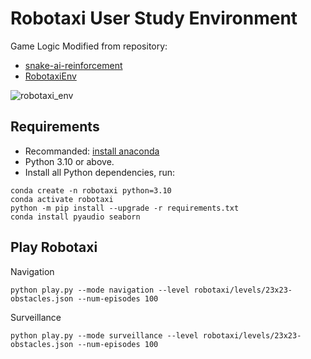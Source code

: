 # Robotaxi User Study Environment
Game Logic Modified from repository: 
- [snake-ai-reinforcement](https://github.com/YuriyGuts/snake-ai-reinforcement)
- [RobotaxiEnv](https://github.com/Pearl-UTexas/RobotaxiEnv)

![robotaxi_env](https://github.com/kang1121/RoboTaxi/blob/main/.robotaxi_env.png)

## Requirements

- Recommanded: [install anaconda](https://docs.anaconda.com/anaconda/install/)
- Python 3.10 or above. 
- Install all Python dependencies, run:
```
conda create -n robotaxi python=3.10
conda activate robotaxi
python -m pip install --upgrade -r requirements.txt
conda install pyaudio seaborn 
```

## Play Robotaxi

Navigation
```
python play.py --mode navigation --level robotaxi/levels/23x23-obstacles.json --num-episodes 100
```

Surveillance
```
python play.py --mode surveillance --level robotaxi/levels/23x23-obstacles.json --num-episodes 100
```

